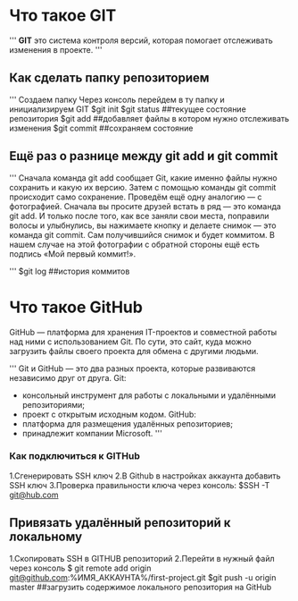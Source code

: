 # Что такое GIT

'''
**GIT** это система контроля версий, которая помогает отслеживать изменения в проекте.
'''

## Как сделать папку репозиторием
'''
Создаем папку 
Через консоль  перейдем в ту папку и инициализируем GIT
$git init
$git status ##текущее состояние репозитория
$git add ##добавляет файлы в котором нужно отслеживать изменения 
$git commit ##сохраняем состояние 
##  Ещё раз о разнице между git add и git commit
'''
Сначала команда git add сообщает Git, какие именно файлы нужно сохранить и какую их версию. Затем с помощью команды git commit происходит само сохранение. 
Проведём ещё одну аналогию — с фотографией.
Сначала вы просите друзей встать в ряд — это команда git add. И только после того, как все заняли свои места, поправили волосы и улыбнулись, вы нажимаете кнопку и делаете снимок — это команда git commit. Сам получившийся снимок и будет коммитом. В нашем случае на этой фотографии с обратной стороны ещё есть подпись «Мой первый коммит!».

'''
$git log ##история коммитов

# Что такое GitHub

GitHub — платформа для хранения IT-проектов и совместной работы над ними с использованием Git. По сути, это сайт, куда можно загрузить файлы своего проекта для обмена с другими людьми.

'''
Git и GitHub — это два разных проекта, которые развиваются независимо друг от друга. 
Git:
- консольный инструмент для работы с локальными и удалёнными репозиториями;
- проект с открытым исходным кодом.
GitHub:
- платформа для размещения удалённых репозиториев;
- принадлежит компании Microsoft.
'''
### Как подключиться к GITHub
1.Сгенерировать SSH ключ 
2.В Github в настройках аккаунта добавить SSH ключ
3.Проверка правильности ключа через консоль:
$SSH -T git@hub.com

## Привязать удалённый репозиторий к локальному 
1.Скопировать SSH в GITHUB репозиторий 
2.Перейти в нужный файл через консоль 
$ git remote add origin git@github.com:%ИМЯ_АККАУНТА%/first-project.git 
$git push -u origin master ##загрузить содержимое локального репозитория на GitHub